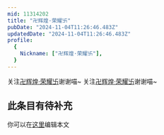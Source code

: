 ```yaml
---
mid: 11314202
title: "卍辉煌·荣耀卐"
pubDate: "2024-11-04T11:26:46.483Z"
updatedDate: "2024-11-04T11:26:46.483Z"
profile:
  {
    Nickname: ["卍辉煌·荣耀卐"],
  }
---
```


关注[卍辉煌·荣耀卐](https://space.bilibili.com/11314202)谢谢喵~ 关注[卍辉煌·荣耀卐](https://space.bilibili.com/11314202)谢谢喵~

## 此条目有待补充
你可以在[这里](https://github.com/Yuhanawa/VTuber.ICU-Content/edit/master/v/卍辉煌·荣耀卐/index.md)编辑本文
